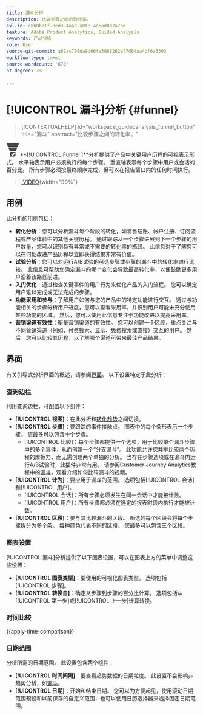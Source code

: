 ```yaml
---
title: 漏斗分析
description: 比较步骤之间的转化率。
exl-id: c8b0b71f-8ed3-4aad-a0f8-4d5ad8d7a7bd
feature: Adobe Product Analytics, Guided Analysis
keywords: 产品分析
role: User
source-git-commit: a62ac798da9d66fa3d88262ef7d04aa4bf6a3303
workflow-type: tm+mt
source-wordcount: '670'
ht-degree: 3%

---
```


# [!UICONTROL 漏斗]分析 {#funnel}

<!-- markdownlint-disable MD034 -->

>[!CONTEXTUALHELP]
>id="workspace_guidedanalysis_funnel_button"
>title="漏斗"
>abstract="比较步骤之间的转化率。"

<!-- markdownlint-enable MD034 -->

![ConversionFunnel](/help/assets/icons/ConversionFunnel.svg)**[!UICONTROL Funnel ]**分析提供了产品中关键用户历程的可视表示形式。 水平轴表示用户必须执行的每个步骤。 垂直轴表示每个步骤中用户或会话的百分比。 所有步骤必须按最终顺序完成，但可以在报告窗口内的任何时间执行。

>[!VIDEO](https://video.tv.adobe.com/v/3421663/?learn=on){width="90%"}

## 用例

此分析的用例包括：

* **转化分析**：您可以分析漏斗每个阶段的转化，如零售结账、帐户注册、订阅流程或产品体验中的其他关键历程。 通过跟踪从一个步骤进展到下一个步骤的用户数量，您可以识别具有异常或不需要的转化率的瓶颈。 此信息对于了解您可以在何处改进产品历程以立即获得结果非常有价值。
* **试验分析**：您可以对运行A/B试验的可选步骤或步骤的漏斗中的转化率进行比较。 此信息可帮助您确定漏斗的哪个变化会导致最高转化率，以便鼓励更多用户沿着该路径前进。
* **入门优化**：通过检查关键事件的用户行为来优化产品的入门流程。 您可以确定用户难以完成或无法完成的步骤。
* **功能采用和参与**：了解用户如何与您的产品中的特定功能进行交互。 通过与功能相关的步骤分析用户进度，您可以查看采用率，并识别用户可能未充分使用某些功能的区域。 然后，您可以使用此信息专注于功能改进以提高采用率。
* **营销渠道有效性**：衡量营销渠道的有效性。 您可以创建一个区段，重点关注与不同营销渠道（例如，付费搜索、显示、免费搜索或直接）交互的用户。 然后，您可以比较其历程，以了解哪个渠道可带来最佳产品结果。

## 界面

有关引导式分析界面的概述，请参阅[界面](../overview.md#interface)。 以下设置特定于此分析：

### 查询边栏

利用查询边栏，可配置以下组件：

* **[!UICONTROL 视图]**：在此分析和[转化趋势](conversion-trends.md)之间切换。
* **[!UICONTROL 步骤]**：要跟踪的事件接触点。 图表中的每个条形表示一个步骤。 您最多可以包含十个步骤。
   * [!UICONTROL 比较]：每个步骤都提供一个选项，用于比较单个漏斗步骤中的多个事件，从而创建一个“分支漏斗”。 此功能允许您并排比较两个历程的摩擦力，而无需创建两个单独的分析。 当存在步骤选项或在漏斗内运行A/B试验时，此插件非常有用。 请参阅Customer Journey Analytics教程中的[漏斗](https://experienceleague.adobe.com/en/docs/customer-journey-analytics-learn/tutorials/guided-analysis/funnel)，观看介绍如何比较漏斗的视频。
* **[!UICONTROL 计为]**：要应用于漏斗的范围。 选项包括[!UICONTROL 会话]和[!UICONTROL 用户]。
   * [!UICONTROL 会话]：所有步骤必须发生在同一会话中才能被计数。
   * [!UICONTROL 用户]：所有步骤都必须在选定的报表时段内执行才能被计数。
* **[!UICONTROL 区段]**：要与其比较漏斗的区段。 所选的每个区段会将每个步骤拆分为多个条。 每种颜色代表不同的区段。 您最多可以包含三个区段。

### 图表设置

[!UICONTROL 漏斗]分析提供了以下图表设置，可以在图表上方的菜单中调整这些设置：

* **[!UICONTROL 图表类型]**：要使用的可视化图表类型。 选项包括[!UICONTROL 步骤]。
* **[!UICONTROL 转换自]**：确定从步骤到步骤的百分比计算。 选项包括从[!UICONTROL 第一步]或[!UICONTROL 上一步]计算转换。

### 时间比较

{{apply-time-comparison}}



### 日期范围

分析所需的日期范围。 此设置包含两个组件：

* **[!UICONTROL 时间间隔]**：要查看趋势数据的日期粒度。 此设置不会影响非趋势分析，如[漏斗](funnel.md)。
* **[!UICONTROL 日期]**：开始和结束日期。 您可以为方便起见，使用滚动日期范围预设和以前保存的自定义范围，也可以使用日历选择器来选择固定日期范围。

<!--
## Example

See below for an example of the analysis.

![Funnel time compare](../assets/funnel-compare.png)

-->
